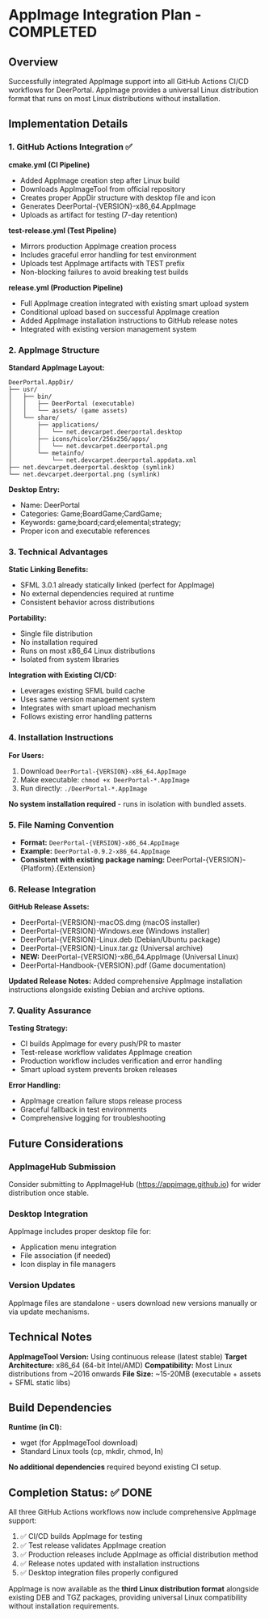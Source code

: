 # AppImage Integration Plan - COMPLETED

## Overview
Successfully integrated AppImage support into all GitHub Actions CI/CD workflows for DeerPortal. AppImage provides a universal Linux distribution format that runs on most Linux distributions without installation.

## Implementation Details

### 1. GitHub Actions Integration ✅

**cmake.yml (CI Pipeline)**
- Added AppImage creation step after Linux build
- Downloads AppImageTool from official repository
- Creates proper AppDir structure with desktop file and icon
- Generates DeerPortal-{VERSION}-x86_64.AppImage
- Uploads as artifact for testing (7-day retention)

**test-release.yml (Test Pipeline)**
- Mirrors production AppImage creation process
- Includes graceful error handling for test environment
- Uploads test AppImage artifacts with TEST prefix
- Non-blocking failures to avoid breaking test builds

**release.yml (Production Pipeline)**
- Full AppImage creation integrated with existing smart upload system
- Conditional upload based on successful AppImage creation
- Added AppImage installation instructions to GitHub release notes
- Integrated with existing version management system

### 2. AppImage Structure

**Standard AppImage Layout:**
```
DeerPortal.AppDir/
├── usr/
│   ├── bin/
│   │   ├── DeerPortal (executable)
│   │   └── assets/ (game assets)
│   └── share/
│       ├── applications/
│       │   └── net.devcarpet.deerportal.desktop
│       ├── icons/hicolor/256x256/apps/
│       │   └── net.devcarpet.deerportal.png
│       └── metainfo/
│           └── net.devcarpet.deerportal.appdata.xml
├── net.devcarpet.deerportal.desktop (symlink)
└── net.devcarpet.deerportal.png (symlink)
```

**Desktop Entry:**
- Name: DeerPortal
- Categories: Game;BoardGame;CardGame;
- Keywords: game;board;card;elemental;strategy;
- Proper icon and executable references

### 3. Technical Advantages

**Static Linking Benefits:**
- SFML 3.0.1 already statically linked (perfect for AppImage)
- No external dependencies required at runtime
- Consistent behavior across distributions

**Portability:**
- Single file distribution
- No installation required
- Runs on most x86_64 Linux distributions
- Isolated from system libraries

**Integration with Existing CI/CD:**
- Leverages existing SFML build cache
- Uses same version management system
- Integrates with smart upload mechanism
- Follows existing error handling patterns

### 4. Installation Instructions

**For Users:**
1. Download `DeerPortal-{VERSION}-x86_64.AppImage`
2. Make executable: `chmod +x DeerPortal-*.AppImage`
3. Run directly: `./DeerPortal-*.AppImage`

**No system installation required** - runs in isolation with bundled assets.

### 5. File Naming Convention

- **Format:** `DeerPortal-{VERSION}-x86_64.AppImage`
- **Example:** `DeerPortal-0.9.2-x86_64.AppImage`
- **Consistent with existing package naming:** DeerPortal-{VERSION}-{Platform}.{Extension}

### 6. Release Integration

**GitHub Release Assets:**
- DeerPortal-{VERSION}-macOS.dmg (macOS installer)
- DeerPortal-{VERSION}-Windows.exe (Windows installer)
- DeerPortal-{VERSION}-Linux.deb (Debian/Ubuntu package)
- DeerPortal-{VERSION}-Linux.tar.gz (Universal archive)
- **NEW:** DeerPortal-{VERSION}-x86_64.AppImage (Universal Linux)
- DeerPortal-Handbook-{VERSION}.pdf (Game documentation)

**Updated Release Notes:**
Added comprehensive AppImage installation instructions alongside existing Debian and archive options.

### 7. Quality Assurance

**Testing Strategy:**
- CI builds AppImage for every push/PR to master
- Test-release workflow validates AppImage creation
- Production workflow includes verification and error handling
- Smart upload system prevents broken releases

**Error Handling:**
- AppImage creation failure stops release process
- Graceful fallback in test environments
- Comprehensive logging for troubleshooting

## Future Considerations

### AppImageHub Submission
Consider submitting to AppImageHub (https://appimage.github.io) for wider distribution once stable.

### Desktop Integration
AppImage includes proper desktop file for:
- Application menu integration
- File association (if needed)
- Icon display in file managers

### Version Updates
AppImage files are standalone - users download new versions manually or via update mechanisms.

## Technical Notes

**AppImageTool Version:** Using continuous release (latest stable)
**Target Architecture:** x86_64 (64-bit Intel/AMD)
**Compatibility:** Most Linux distributions from ~2016 onwards
**File Size:** ~15-20MB (executable + assets + SFML static libs)

## Build Dependencies

**Runtime (in CI):**
- wget (for AppImageTool download)
- Standard Linux tools (cp, mkdir, chmod, ln)

**No additional dependencies** required beyond existing CI setup.

## Completion Status: ✅ DONE

All three GitHub Actions workflows now include comprehensive AppImage support:
1. ✅ CI/CD builds AppImage for testing
2. ✅ Test release validates AppImage creation  
3. ✅ Production releases include AppImage as official distribution method
4. ✅ Release notes updated with installation instructions
5. ✅ Desktop integration files properly configured

AppImage is now available as the **third Linux distribution format** alongside existing DEB and TGZ packages, providing universal Linux compatibility without installation requirements.
